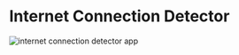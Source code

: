 # Internet Connection Detector

![internet connection detector app](/DAY%2010%20-%20Internet%20Connection%20Detector/images/mobile.gif)
